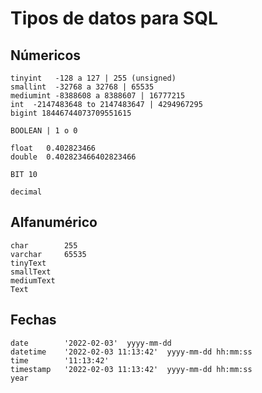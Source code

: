 # Tipos de datos para SQL

## Númericos
    
    tinyint   -128 a 127 | 255 (unsigned)  
    smallint  -32768 a 32768 | 65535  
    mediumint -8388608 a 8388607 | 16777215  
    int  -2147483648 to 2147483647 | 4294967295  
    bigint 18446744073709551615  

    BOOLEAN | 1 o 0  
    
    float   0.402823466  
    double  0.402823466402823466  
    
    BIT 10  

    decimal  


## Alfanumérico
    
    char        255  
    varchar     65535  
    tinyText  
    smallText  
    mediumText  
    Text  

## Fechas

    date        '2022-02-03'  yyyy-mm-dd    
    datetime    '2022-02-03 11:13:42'  yyyy-mm-dd hh:mm:ss
    time        '11:13:42'
    timestamp   '2022-02-03 11:13:42'  yyyy-mm-dd hh:mm:ss  
    year   


